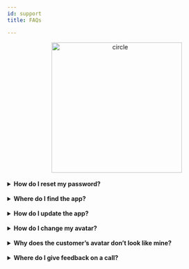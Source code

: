 ```yaml
---
id: support
title: FAQs 

---
```




<html>
<body>
<center><img src="/img/undraw_Questions_re_1fy7.svg" alt="circle" width="300"/></center>
</body>
</html>


<br />

<!-- --- -->

<details>
<summary> <b> How do I reset my password? </b></summary> If you forget your password or if the app does not accept your username-password - please write to <a href = "mailto: skouri@jabra.com">skouri@jabra.com</a> directly (via teams or email) to receive a temporary password. 
</details>

<br />




<details>
<summary> <b>Where do I find the app? </b> </summary> 

Simply search for *Smile* in your programs or look for the red ‘three waves’ icon <img src="/img/faveicon.ico" alt="" width="20"/> in your system tray.

</details>

<br />





<details>
<summary>  <b>How do I update the app?</b> </summary> The fastest way to resolve this is to uninstall <i>Smile </i> via Windows settings -> Apps -> Apps & features, and <a href="//smile.jabra.com/setup/Jabra%20Smile.msi">install</a> the new version. 
</details>

<br />





<details>
<summary>  <b>How do I change my avatar?</b> </summary> The ‘gear’ icon will take you to ‘settings view’ (it will be disabled during active calls).


Everything with a small gear next to is customizable. Please watch the <a href="//smile.jabra.com/onboarding/index.html">product tour</a> for detailed information on customization and the metrics. 

</details>
<br />






<details>
<summary>  <b>Why does the customer’s avatar don’t look like mine?</b> 
</summary>
When the call starts, the app will be able to detect the gender of the customer in the first 15 seconds of the conversation, and it will adjust the avatar accordingly. Until then, you will see the gender-neutral version of the avatar. 

</details>
<br />






<details>
<summary>  <b>Where do I give feedback on a call?</b> 
</summary> 
If you would like to provide feedback suggestions, comments but you're not sure where or how to do it - at the end of each call, you have the chance to ‘flag’ that call and give call-specific feedback using the built in feedback form (using the ‘flag’ button on top right). <br />
<br />
For other issues, comments and feedback ‘Report an issue’ in the right click menu in the system tray will also bring up a built-in feedback form.<br />
<br />
Finally, if you need additional help, do not hesitate to address your question directly to <a href = "mailto: skouri@jabra.com">skouri@jabra.com</a> or on Teams. Thanks!
    

</details>




<!--

* **How do I reset my password?**
    If you forget your password or if the app does not accept your username-password - please write to <skouri@jabra.com> directly (via teams or email) to receive a temporary password.



* **I can’t find the app?**
    Simply search for *Smile* in your programs or look for the red ‘three waves’ icon <img src="../static/img/faveicon.ico" alt="" width="20"/> in your system tray.


* **How do I update the app?**
    The fastest way to resolve this is to uninstall *Smile* via Windows settings -> Apps -> Apps & features, and [install](https://smile.jabra.com/setup/Jabra%20Smile.msi) the new version.





### How do I change my avatar?

The ‘gear’ icon will take you to ‘settings view’ (it will be disabled during active calls).

Everything with a small gear next to is customizable. Please watch the [prduct tour](https://smile.jabra.com/onboarding/index.html) for detailed information on customization and the metrics. 


* **Why does the customer’s avatar don’t look like mine?**

    When the call starts, the app will be able to detect the gender of the customer in the first 15 seconds of the conversation, and it will adjust the avatar accordingly. Until then, you will see the gender-neutral version of the avatar. 


* **Where do I give feedback on a call?**

    If you would like to provide feedback suggestions, comments but you're not sure where or how to do it - at the end of each call, you have the chance to ‘flag’ that call and give call-specific feedback using the built in feedback form (using the ‘flag’ button on top right). 
    
    For other issues, comments and feedback ‘Report an issue’ in the right click menu in the system tray will also bring up a built-in feedback form. 
    
    Finally, if you need additional help, do not hesitate to address your question directly to <skouri@jabra.com> or on Teams. Thanks!

    -->

